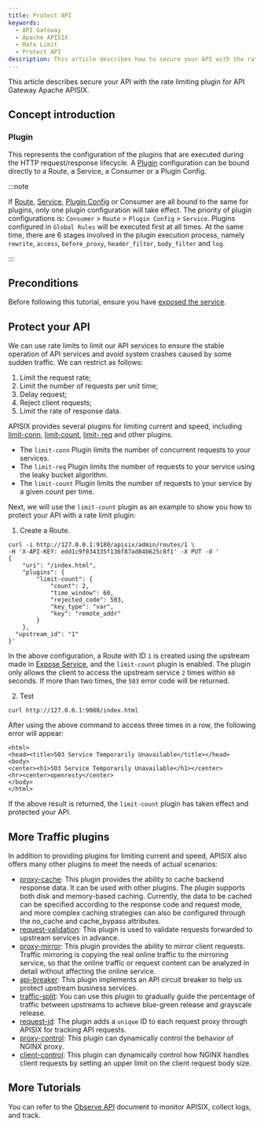 ```yaml
---
title: Protect API
keywords:
  - API Gateway
  - Apache APISIX
  - Rate Limit
  - Protect API
description: This article describes how to secure your API with the rate limiting plugin for API Gateway Apache APISIX.
---
```


<!--
#
# Licensed to the Apache Software Foundation (ASF) under one or more
# contributor license agreements.  See the NOTICE file distributed with
# this work for additional information regarding copyright ownership.
# The ASF licenses this file to You under the Apache License, Version 2.0
# (the "License"); you may not use this file except in compliance with
# the License.  You may obtain a copy of the License at
#
#     http://www.apache.org/licenses/LICENSE-2.0
#
# Unless required by applicable law or agreed to in writing, software
# distributed under the License is distributed on an "AS IS" BASIS,
# WITHOUT WARRANTIES OR CONDITIONS OF ANY KIND, either express or implied.
# See the License for the specific language governing permissions and
# limitations under the License.
#
-->

This article describes secure your API with the rate limiting plugin for API Gateway Apache APISIX.

## Concept introduction

### Plugin

This represents the configuration of the plugins that are executed during the HTTP request/response lifecycle. A [Plugin](../terminology/plugin.md) configuration can be bound directly to a Route, a Service, a Consumer or a Plugin Config.

:::note

If [Route](../terminology/route.md), [Service](../terminology/service.md), [Plugin Config](../terminology/plugin-config.md) or Consumer are all bound to the same for plugins, only one plugin configuration will take effect. The priority of plugin configurations is: `Consumer` > `Route` > `Plugin Config` > `Service`. Plugins configured in `Global Rules` will be executed first at all times. At the same time, there are 6 stages involved in the plugin execution process, namely `rewrite`, `access`, `before_proxy`, `header_filter`, `body_filter` and `log`.

:::

## Preconditions

Before following this tutorial, ensure you have [exposed the service](./expose-api.md).

## Protect your API

We can use rate limits to limit our API services to ensure the stable operation of API services and avoid system crashes caused by some sudden traffic. We can restrict as follows:

1. Limit the request rate;
2. Limit the number of requests per unit time;
3. Delay request;
4. Reject client requests;
5. Limit the rate of response data.

APISIX provides several plugins for limiting current and speed, including [limit-conn](../plugins/limit-conn.md), [limit-count](../plugins/limit-count.md), [limit- req](../plugins/limit-req.md) and other plugins.

- The `limit-conn` Plugin limits the number of concurrent requests to your services.
- The `limit-req` Plugin limits the number of requests to your service using the leaky bucket algorithm.
- The `limit-count` Plugin limits the number of requests to your service by a given count per time.

Next, we will use the `limit-count` plugin as an example to show you how to protect your API with a rate limit plugin:

1. Create a Route.

```shell
curl -i http://127.0.0.1:9180/apisix/admin/routes/1 \
-H 'X-API-KEY: edd1c9f034335f136f87ad84b625c8f1' -X PUT -d '
{
    "uri": "/index.html",
    "plugins": {
        "limit-count": {
            "count": 2,
            "time_window": 60,
            "rejected_code": 503,
            "key_type": "var",
            "key": "remote_addr"
        }
    },
  "upstream_id": "1"
}'
```

In the above configuration, a Route with ID `1` is created using the upstream made in [Expose Service](./expose-api.md), and the `limit-count` plugin is enabled. The plugin only allows the client to access the upstream service `2` times within `60` seconds. If more than two times, the `503` error code will be returned.

2. Test

```shell
curl http://127.0.0.1:9080/index.html
```

After using the above command to access three times in a row, the following error will appear:

```
<html>
<head><title>503 Service Temporarily Unavailable</title></head>
<body>
<center><h1>503 Service Temporarily Unavailable</h1></center>
<hr><center>openresty</center>
</body>
</html>
```

If the above result is returned, the `limit-count` plugin has taken effect and protected your API.

## More Traffic plugins

In addition to providing plugins for limiting current and speed, APISIX also offers many other plugins to meet the needs of actual scenarios:

- [proxy-cache](../plugins/proxy-cache.md): This plugin provides the ability to cache backend response data. It can be used with other plugins. The plugin supports both disk and memory-based caching. Currently, the data to be cached can be specified according to the response code and request mode, and more complex caching strategies can also be configured through the no_cache and cache_bypass attributes.
- [request-validation](../plugins/request-validation.md): This plugin is used to validate requests forwarded to upstream services in advance.
- [proxy-mirror](../plugins/proxy-mirror.md): This plugin provides the ability to mirror client requests. Traffic mirroring is copying the real online traffic to the mirroring service, so that the online traffic or request content can be analyzed in detail without affecting the online service.
- [api-breaker](../plugins/api-breaker.md): This plugin implements an API circuit breaker to help us protect upstream business services.
- [traffic-split](../plugins/traffic-split.md): You can use this plugin to gradually guide the percentage of traffic between upstreams to achieve blue-green release and grayscale release.
- [request-id](../plugins/request-id.md): The plugin adds a `unique` ID to each request proxy through APISIX for tracking API requests.
- [proxy-control](../plugins/proxy-control.md): This plugin can dynamically control the behavior of NGINX proxy.
- [client-control](../plugins/client-control.md): This plugin can dynamically control how NGINX handles client requests by setting an upper limit on the client request body size.

## More Tutorials

You can refer to the [Observe API](./observe-your-api.md) document to monitor APISIX, collect logs, and track.
